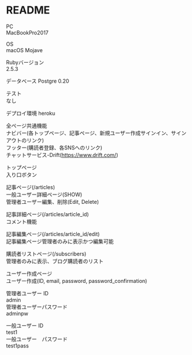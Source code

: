 # README

PC  
MacBookPro2017  

OS  
macOS Mojave  

Rubyバージョン  
2.5.3  

データベース
Postgre 0.20

テスト  
なし  

デプロイ環境
heroku

全ページ共通機能  
ナビバー(各トップページ、記事ページ、新規ユーザー作成サインイン、サインアウトのリンク)  
フッター(購読者登録、各SNSへのリンク)  
チャットサービス-Drift(https://www.drift.com/)  

トップページ  
入り口ボタン  

記事ページ(/articles)  
一般ユーザー詳細ページ(SHOW)  
管理者ユーザー編集、削除(Edit, Delete)  

記事詳細ページ(/articles/article_id)  
コメント機能

記事編集ページ(/articles/article_id/edit)  
記事編集ページ管理者のみに表示かつ編集可能  

購読者リストページ(/subscribers)  
管理者のみに表示、ブログ購読者のリスト  

ユーザー作成ページ  
ユーザー作成(ID, email, password, password_confirmation)   

管理者ユーザー ID  
admin    
管理者ユーザーパスワード   
adminpw  

一般ユーザー ID  
test1  
一般ユーザー　パスワード  
test1pass  
